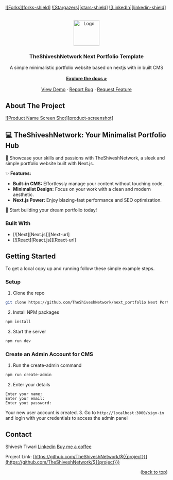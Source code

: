 <!-- Improved compatibility of back to top link: See: https://github.com/othneildrew/TheShiveshNetwork Next Portfolio Template/pull/73 -->
<a id="readme-top"></a>
<!--
*** Thanks for checking out the TheShiveshNetwork Next Portfolio Template. If you have a suggestion
*** that would make this better, please fork the repo and create a pull request
*** or simply open an issue with the tag "enhancement".
*** Don't forget to give the project a star!
*** Thanks again! Now go create something AMAZING! :D
-->



<!-- PROJECT SHIELDS -->
<!--
*** I'm using markdown "reference style" links for readability.
*** Reference links are enclosed in brackets [ ] instead of parentheses ( ).
*** See the bottom of this document for the declaration of the reference variables
*** for contributors-url, forks-url, etc. This is an optional, concise syntax you may use.
*** https://www.markdownguide.org/basic-syntax/#reference-style-links
-->
[![Forks][forks-shield]](https://github.com/TheShiveshNetwork/next_portfolio/forks)
[![Stargazers][stars-shield]](https://github.com/TheShiveshNetwork/next_portfolio/stargazers)
[![LinkedIn][linkedin-shield]](https://www.linkedin.com/in/shivesh-tiwari-88b451242)


<!-- PROJECT LOGO -->
<br />
<div align="center">
  <a href="https://github.com/othneildrew/TheShiveshNetwork Next Portfolio Template">
    <img src="images/logo.png" alt="Logo" width="80" height="80">
  </a>

  <h3 align="center">TheShiveshNetwork Next Portfolio Template</h3>

  <p align="center">
    <div>A simple minimalistic portfolio website based on nextjs with in built CMS</div>
    <br />
    <a href="https://github.com/TheShiveshNetwork/TheShiveshNetwork Next Portfolio Template"><strong>Explore the docs »</strong></a>
    <br />
    <br />
    <a href="https://github.com/othneildrew/TheShiveshNetwork Next Portfolio Template">View Demo</a>
    ·
    <a href="https://github.com/othneildrew/TheShiveshNetwork Next Portfolio Template/issues/new?labels=bug&template=bug-report---.md">Report Bug</a>
    ·
    <a href="https://github.com/othneildrew/TheShiveshNetwork Next Portfolio Template/issues/new?labels=enhancement&template=feature-request---.md">Request Feature</a>
  </p>
</div>




<!-- ABOUT THE PROJECT -->
## About The Project

[![Product Name Screen Shot][product-screenshot]](https://example.com)

## 💻 TheShiveshNetwork: Your Minimalist Portfolio Hub 

🚀  Showcase your skills and passions with TheShiveshNetwork, a sleek and simple portfolio website built with Next.js. 

✨ **Features:**

* **Built-in CMS:** Effortlessly manage your content without touching code.
* **Minimalist Design:** Focus on your work with a clean and modern aesthetic.
* **Next.js Power:** Enjoy blazing-fast performance and SEO optimization.

🎉  Start building your dream portfolio today! 



### Built With

* [![Next][Next.js]][Next-url]
* [![React][React.js]][React-url]



<!-- GETTING STARTED -->
## Getting Started

To get a local copy up and running follow these simple example steps.

### Setup

1. Clone the repo
```sh
git clone https://github.com/TheShiveshNetwork/next_portfolio Next Portfolio Template.git
```
2. Install NPM packages
```sh
npm install
```
3. Start the server
```sh
npm run dev
```

### Create an Admin Account for CMS

1. Run the create-admin command
```sh
npm run create-admin
```
2. Enter your details
```
Enter your name: 
Enter your email:
Enter yout password:
```
Your new user account is created.
3. Go to `http://localhost:3000/sign-in` and login with your credentials to access the admin panel


<!-- CONTACT -->
## Contact

Shivesh Tiwari
[Linkedin](https://www.linkedin.com/in/shivesh-tiwari-88b451242)
[Buy me a coffee](https://buymeacoffee.com/mrdevknown404)

Project Link: [https://github.com/TheShiveshNetwork/${{project}}](https://github.com/TheShiveshNetwork/${{project}})

<p align="right">(<a href="#readme-top">back to top</a>)</p>



